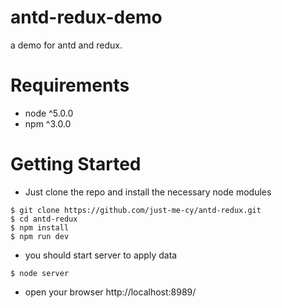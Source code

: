# antd-redux-demo

a demo for antd and redux. 

# Requirements
- node ^5.0.0
- npm ^3.0.0

# Getting Started

* Just clone the repo and install the necessary node modules

```
$ git clone https://github.com/just-me-cy/antd-redux.git
$ cd antd-redux
$ npm install 
$ npm run dev 
```
* you should start server to apply data

```
$ node server
```
* open your browser http://localhost:8989/

